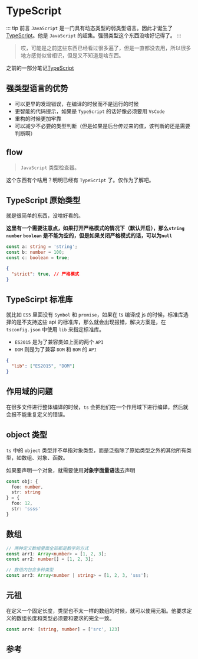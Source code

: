 # TypeScript

::: tip 前言
`JavaScript` 是一门具有动态类型的弱类型语言。因此才诞生了 [TypeScript](https://www.typescriptlang.org/zh/)。他是 `JavaScript` 的超集。强弱类型这个东西没啥好记得了。
:::
<br />

> 哎，可能是之前这些东西已经看过很多遍了，但是一直都没去用，所以很多地方感觉似曾相识，但是又不知道是啥东西。

之前的一部分笔记[TypeScript](/web/advanced/ts/basis.html)

## 强类型语言的优势
- 可以更早的发现错误，在编译的时候而不是运行的时候
- 更智能的代码提示，如果是 `TypeScript` 的话好像必须要用 `VsCode`
- 重构的时候更加牢靠
- 可以减少不必要的类型判断（但是如果是后台传过来的值，该判断的还是需要判断啊）
## flow
> `JavaScript` 类型检查器。

这个东西有个啥用？明明已经有 `TypeScript` 了。仅作为了解吧。

## TypeScript 原始类型
就是很简单的东西，没啥好看的。

**这里有一个需要注意点，如果打开严格模式的情况下（默认开启），那么`string` `number` `boolean` 是不能为空的，但是如果关闭严格模式的话，可以为`null`**
``` typescript
const a: string = 'string';
const b: number = 100;
const c: boolean = true;
```
``` json
{
  "strict": true, // 严格模式
}
```
## TypeScirpt 标准库
就比如 `ES5` 里面没有 `Symbol` 和 `promise`，如果在 ts 编译成 js 的时候，标准库选择的是不支持这些 api 的标准库，那么就会出现报错，解决方案是，在 `tsconfig.json` 中使用 `lib` 来指定标准库。
- `ES2015` 是为了兼容类如上面的两个 `API`
- `DOM` 则是为了兼容 `DOM` 和 `BOM` 的 `API`
``` json
{
  "lib": ["ES2015", "DOM"]
}
```

## 作用域的问题
在很多文件进行整体编译的时候，`ts` 会把他们在一个作用域下进行编译，然后就会报不能重复定义的错误。

## object 类型
`ts` 中的 `object` 类型并不单指对象类型，而是泛指除了原始类型之外的其他所有类型，如数组、对象、函数。

如果要声明一个对象，就需要使用**对象字面量语法**去声明
``` typescript
const obj: {
  foo: number,
  str: string
} = {
  foo: 12,
  str: 'ssss'
}
```

## 数组
``` typescript
// 两种定义数组里面全部都是数字的方式
const arr1: Array<number> = [1, 2, 3];
const arr2: number[] = [1, 2, 3];

// 数组内包含多种类型
const arr3: Array<number | string> = [1, 2, 3, 'sss'];
```

## 元祖
在定义一个固定长度，类型也不太一样的数组的时候，就可以使用元祖。他要求定义的数组长度和类型必须要和要求的完全一致。
``` typescript
const arr4: [string, number] = ['src', 123]
```

## 参考